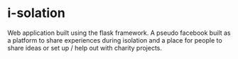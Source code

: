 # i-solation

Web application built using the flask framework. A pseudo facebook built as a platform to share experiences during isolation and a place for people to share ideas or set up / help out with charity projects.
